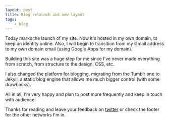 ```yaml
---
layout: post
title: Blog relaunch and new layout
tags:
    - blog
---
```


Today marks the launch of my site. Now it's hosted in my own domain, to keep an identity online. Also, I will begin to transition from my Gmail address to my own domain email (using Google Apps for my domain).

Building this site was a huge step for me since I've never made everything from scratch, from structure to the design, CSS, etc.

I also changed the platform for blogging, migrating from the Tumblr one to Jekyll, a static blog engine that allows me much bigger control (with some drawbacks).

All in all, I'm very happy and plan to post more frequently and keep in touch with audience.

Thanks for reading and leave your feedback on [twitter](http://twitter.com/carlosedp) or check the footer for the other networks I'm in.
